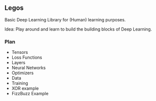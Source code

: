 ## Legos

Basic Deep Learning Library for (Human) learning purposes. 

Idea: Play around and learn to build the building blocks of Deep Learning.

### Plan

- Tensors
- Loss Functions
- Layers
- Neural Networks
- Optimizers
- Data
- Training
- XOR example
- FizzBuzz Example



